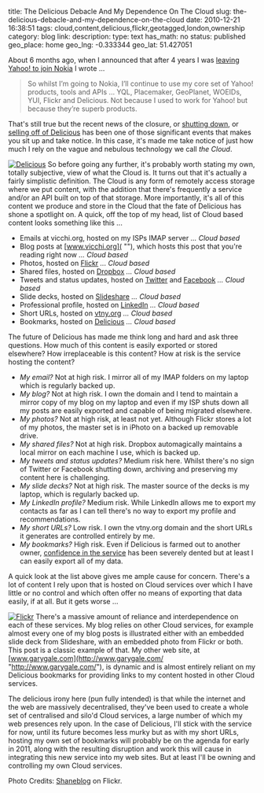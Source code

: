 title: The Delicious Debacle And My Dependence On The Cloud
slug: the-delicious-debacle-and-my-dependence-on-the-cloud
date: 2010-12-21 16:38:51
tags: cloud,content,delicious,flickr,geotagged,london,ownership
category: blog
link: 
description: 
type: text
has_math: no
status: published
geo_place: home
geo_lng: -0.333344
geo_lat: 51.427051

About 6 months ago, when I announced that after 4 years I was [leaving
Yahoo! to join Nokia](/2010/05/31/locating-the-next-role-the-yahoo-years "/2010/05/31/locating-the-next-role-the-yahoo-years") I wrote ...



> 
> So whilst I’m going to Nokia, I’ll continue to use my core set of Yahoo! products, tools and APIs … YQL, Placemaker, GeoPlanet, WOEIDs, YUI, Flickr and Delicious. Not because I used to work for Yahoo! but because they’re superb products.
> 


That's still true but the recent news of the closure, or [shutting down](http://www.centernetworks.com/yahoo-delicious-closure "http://www.centernetworks.com/yahoo-delicious-closure"), or [selling off of Delicious](http://www.noodlepie.com/2010/12/not-so-delicious-anymore.html "http://www.noodlepie.com/2010/12/not-so-delicious-anymore.html") has been one of those significant events that makes you sit up and take notice. In this case, it's made me take notice of just how much I rely on the vague and nebulous technology we call *the Cloud*.

<!-- TEASER_END -->


[![Delicious](http://farm5.static.flickr.com/4049/4599383063_1229234b68_d.jpg "Delicious")](http://www.flickr.com/photos/shaneblog/4599383063/ "http://www.flickr.com/photos/shaneblog/4599383063/")
So before going any further, it's probably worth stating my own, totally subjective, view of what the Cloud is. It turns out that it's actually a fairly simplistic definition. The Cloud is any form of remotely access storage where we put content, with the addition that there's frequently a service and/or an API built on top of that storage. More importantly, it's all of this content we produce and store in the Cloud that the fate of Delicious has shone a spotlight on. A quick, off the top of my head, list of Cloud based content looks something like this ...


* Emails at vicchi.org, hosted on my ISPs IMAP server *... Cloud based*
* Blog posts at [www.vicchi.org]( ""), which hosts this post that you're reading right now *... Cloud based*
* Photos, hosted on [Flickr](http://www.flickr.com/photos/vicchi "http://www.flickr.com/photos/vicchi") *... Cloud based*
* Shared files, hosted on [Dropbox](https://www.dropbox.com/ "https://www.dropbox.com/") *... Cloud based*
* Tweets and status updates, hosted on [Twitter](http://twitter.com/vicchi "http://twitter.com/vicchi") and [Facebook](https://www.facebook.com/vicchi "https://www.facebook.com/vicchi") *... Cloud based*
* Slide decks, hosted on [Slideshare](http://www.slideshare.net/vicchi "http://www.slideshare.net/vicchi") *... Cloud based*
* Professional profile, hosted on [LinkedIn](http://uk.linkedin.com/in/garygale "http://uk.linkedin.com/in/garygale") *... Cloud based*
* Short URLs, hosted on [vtny.org](http://vtny.org/ "http://vtny.org/") *... Cloud based*
* Bookmarks, hosted on [Delicious](http://www.delicious.com/vicchi "http://www.delicious.com/vicchi") *... Cloud based*


The future of Delicious has made me think long and hard and ask three questions. How much of this content is easily exported or stored elsewhere? How irreplaceable is this content? How at risk is the service hosting the content?


* *My email?* Not at high risk. I mirror all of my IMAP folders on my laptop which is regularly backed up.
* *My blog?* Not at high risk. I own the domain and I tend to maintain a mirror copy of my blog on my laptop and even if my ISP shuts down all my posts are easily exported and capable of being migrated elsewhere.
* *My photos?* Not at high risk, at least not yet. Although Flickr stores a lot of my photos, the master set is in iPhoto on a backed up removable drive.
* *My shared files?* Not at high risk. Dropbox automagically maintains a local mirror on each machine I use, which is backed up.
* *My tweets and status updates?* Medium risk here. Whilst there's no sign of Twitter or Facebook shutting down, archiving and preserving my content here is challenging.
* *My slide decks?* Not at high risk. The master source of the decks is my laptop, which is regularly backed up.
* *My LinkedIn profile?* Medium risk. While LinkedIn allows me to export my contacts as far as I can tell there's no way to export my profile and recommendations.
* *My short URLs?* Low risk. I own the vtny.org domain and the short URLs it generates are controlled entirely by me.
* *My bookmarks?* High risk. Even if Delicious is farmed out to another owner, [confidence in the service](http://www.centernetworks.com/yahoo-delicious-closure "http://www.centernetworks.com/yahoo-delicious-closure") has been severely dented but at least I can easily export all of my data.


A quick look at the list above gives me ample cause for concern. There's a lot of content I rely upon that is hosted on Cloud services over which I have little or no control and which often offer no means of exporting that data easily, if at all. But it gets worse ...


[![Flickr](http://farm2.static.flickr.com/1342/4600023680_1f50fb1593_d.jpg "Flickr")](http://www.flickr.com/photos/shaneblog/4600023680/ "http://www.flickr.com/photos/shaneblog/4600023680/")
There's a massive amount of reliance and interdependence on each of these services. My blog relies on other Cloud services, for example almost every one of my blog posts is illustrated either with an embedded slide deck from Slideshare, with an embedded photo from Flickr or both. This post is a classic example of that. My other web site, at [www.garygale.com](http://www.garygale.com/ "http://www.garygale.com/"), is dynamic and is almost entirely reliant on my Delicious bookmarks for providing links to my content hosted in other Cloud services.


The delicious irony here (pun fully intended) is that while the internet and the web are massively decentralised, they've been used to create a whole set of centralised and silo'd Cloud services, a large number of which my web presences rely upon. In the case of Delicious, I'll stick with the service for now, until its future becomes less murky but as with my short URLs, hosting my own set of bookmarks will probably be on the agenda for early in 2011, along with the resulting disruption and work this will cause in integrating this new service into my web sites. But at least I'll be owning and controlling my own Cloud services.


Photo Credits: [Shaneblog](http://www.flickr.com/photos/shaneblog/4600023680 "http://www.flickr.com/photos/shaneblog/4600023680") on Flickr.


